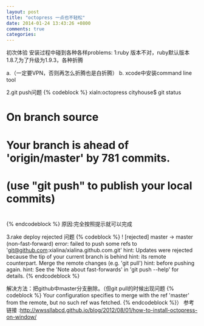 ```yaml
---
layout: post
title: "octopress 一点也不轻松"
date: 2014-01-24 13:43:26 +0800
comments: true
categories: 
---
```

初次体验
安装过程中碰到各种各样problems:
1:ruby 版本不对，ruby默认版本1.8.7,为了升级为1.9.3，各种折腾

a.（一定要VPN，否则再怎么折腾也是白折腾）
b. xcode中安装command line tool

2.git push问题
{% codeblock %}
xialn:octopress cityhouse$ git status
# On branch source
# Your branch is ahead of 'origin/master' by 781 commits.
#   (use "git push" to publish your local commits)
#
{% endcodeblock %}
原因:完全按照提示就可以完成

3.rake deploy rejected 问题
{% codeblock %}
! [rejected]        master -> master (non-fast-forward)
    error: failed to push some refs to 'git@github.com:xialina/xialina.github.com.git'
    hint: Updates were rejected because the tip of your current branch is behind
    hint: its remote counterpart. Merge the remote changes (e.g. 'git pull')
    hint: before pushing again.
    hint: See the 'Note about fast-forwards' in 'git push --help' for details.
{% endcodeblock %}

解决方法：把github中master分支删除。（但git pull的时候出现问题
 {% codeblock %}
 Your configuration specifies to merge with the ref 'master'
 from the remote, but no such ref was fetched.
{% endcodeblock %}）
参考链接 :http://wwssllabcd.github.io/blog/2012/08/01/how-to-install-octopress-on-window/

